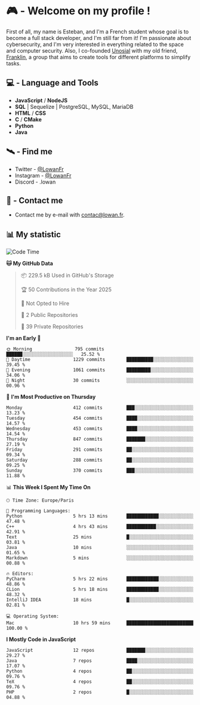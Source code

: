 # 🎮 - Welcome on my profile !
First of all, my name is Esteban, and I'm a French student whose goal is to become a full stack developer, and I'm still far from it!
I'm passionate about cybersecurity, and I'm very interested in everything related to the space and computer security.
Also, I co-founded [Unosial](https://github.com/Unosial) with my old friend, [Franklin](https://github.com/AbaFranklin/), a group that aims to create tools for different platforms to simplify tasks. 



## 💻 - Language and Tools
- **JavaScript** / **NodeJS**
- **SQL** | Sequelize | PostgreSQL, MySQL, MariaDB
- **HTML** / **CSS**
- **C** / **CMake**
- **Python**
- **Java**

## 🛰️ - Find me

 - Twitter - [@LowanFr](https://twitter.com/LowanFr/)
 - Instagram - [@LowanFr](https://instagram.com/LowanFr)
 - Discord -  .lowan
 
## 📡 - Contact me
 - Contact me by e-mail with [contac@lowan.fr](mailto:contact@lowan.fr).

## 📊 My statistic
<!--START_SECTION:waka-->
![Code Time](http://img.shields.io/badge/Code%20Time-1%2C222%20hrs%2025%20mins-blue)

**🐱 My GitHub Data** 

> 📦 229.5 kB Used in GitHub's Storage 
 > 
> 🏆 50 Contributions in the Year 2025
 > 
> 🚫 Not Opted to Hire
 > 
> 📜 2 Public Repositories 
 > 
> 🔑 39 Private Repositories 
 > 
**I'm an Early 🐤** 

```text
🌞 Morning                795 commits         ██████░░░░░░░░░░░░░░░░░░░   25.52 % 
🌆 Daytime                1229 commits        ██████████░░░░░░░░░░░░░░░   39.45 % 
🌃 Evening                1061 commits        █████████░░░░░░░░░░░░░░░░   34.06 % 
🌙 Night                  30 commits          ░░░░░░░░░░░░░░░░░░░░░░░░░   00.96 % 
```
📅 **I'm Most Productive on Thursday** 

```text
Monday                   412 commits         ███░░░░░░░░░░░░░░░░░░░░░░   13.23 % 
Tuesday                  454 commits         ████░░░░░░░░░░░░░░░░░░░░░   14.57 % 
Wednesday                453 commits         ████░░░░░░░░░░░░░░░░░░░░░   14.54 % 
Thursday                 847 commits         ███████░░░░░░░░░░░░░░░░░░   27.19 % 
Friday                   291 commits         ██░░░░░░░░░░░░░░░░░░░░░░░   09.34 % 
Saturday                 288 commits         ██░░░░░░░░░░░░░░░░░░░░░░░   09.25 % 
Sunday                   370 commits         ███░░░░░░░░░░░░░░░░░░░░░░   11.88 % 
```


📊 **This Week I Spent My Time On** 

```text
🕑︎ Time Zone: Europe/Paris

💬 Programming Languages: 
Python                   5 hrs 13 mins       ████████████░░░░░░░░░░░░░   47.48 % 
C++                      4 hrs 43 mins       ███████████░░░░░░░░░░░░░░   42.91 % 
Text                     25 mins             █░░░░░░░░░░░░░░░░░░░░░░░░   03.81 % 
Java                     10 mins             ░░░░░░░░░░░░░░░░░░░░░░░░░   01.65 % 
Markdown                 5 mins              ░░░░░░░░░░░░░░░░░░░░░░░░░   00.88 % 

🔥 Editors: 
PyCharm                  5 hrs 22 mins       ████████████░░░░░░░░░░░░░   48.86 % 
CLion                    5 hrs 18 mins       ████████████░░░░░░░░░░░░░   48.32 % 
IntelliJ IDEA            18 mins             █░░░░░░░░░░░░░░░░░░░░░░░░   02.81 % 

💻 Operating System: 
Mac                      10 hrs 59 mins      █████████████████████████   100.00 % 
```

**I Mostly Code in JavaScript** 

```text
JavaScript               12 repos            ███████░░░░░░░░░░░░░░░░░░   29.27 % 
Java                     7 repos             ████░░░░░░░░░░░░░░░░░░░░░   17.07 % 
Python                   4 repos             ██░░░░░░░░░░░░░░░░░░░░░░░   09.76 % 
TeX                      4 repos             ██░░░░░░░░░░░░░░░░░░░░░░░   09.76 % 
PHP                      2 repos             █░░░░░░░░░░░░░░░░░░░░░░░░   04.88 % 
```




<!--END_SECTION:waka-->

